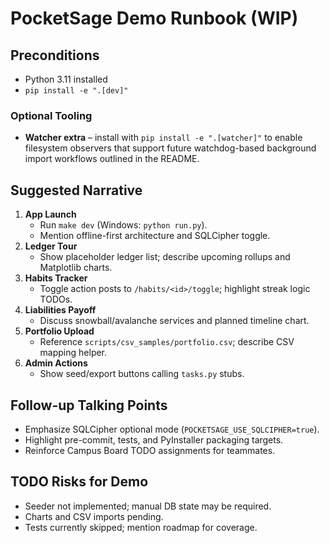 # PocketSage Demo Runbook (WIP)

## Preconditions
- Python 3.11 installed
- `pip install -e ".[dev]"`

### Optional Tooling
- **Watcher extra** – install with `pip install -e ".[watcher]"` to enable filesystem observers that support future watchdog-based background import workflows outlined in the README.

## Suggested Narrative
1. **App Launch**
   - Run `make dev` (Windows: `python run.py`).
   - Mention offline-first architecture and SQLCipher toggle.
2. **Ledger Tour**
   - Show placeholder ledger list; describe upcoming rollups and Matplotlib charts.
3. **Habits Tracker**
   - Toggle action posts to `/habits/<id>/toggle`; highlight streak logic TODOs.
4. **Liabilities Payoff**
   - Discuss snowball/avalanche services and planned timeline chart.
5. **Portfolio Upload**
   - Reference `scripts/csv_samples/portfolio.csv`; describe CSV mapping helper.
6. **Admin Actions**
   - Show seed/export buttons calling `tasks.py` stubs.

## Follow-up Talking Points
- Emphasize SQLCipher optional mode (`POCKETSAGE_USE_SQLCIPHER=true`).
- Highlight pre-commit, tests, and PyInstaller packaging targets.
- Reinforce Campus Board TODO assignments for teammates.

## TODO Risks for Demo
- Seeder not implemented; manual DB state may be required.
- Charts and CSV imports pending.
- Tests currently skipped; mention roadmap for coverage.
